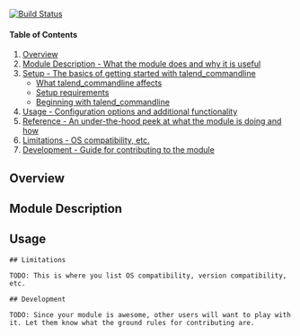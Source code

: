 [![Build Status](https://img.shields.io/travis/williamtsoi1/puppet-talend_commandline.svg)](https://travis-ci.org/williamtsoi1/puppet-talend_commandline)

#### Table of Contents

1. [Overview](#overview)
2. [Module Description - What the module does and why it is useful](#module-description)
3. [Setup - The basics of getting started with talend_commandline](#setup)
    * [What talend_commandline affects](#what-talend_commandline-affects)
    * [Setup requirements](#setup-requirements)
    * [Beginning with talend_commandline](#beginning-with-talend_commandline)
4. [Usage - Configuration options and additional functionality](#usage)
5. [Reference - An under-the-hood peek at what the module is doing and how](#reference)
5. [Limitations - OS compatibility, etc.](#limitations)
6. [Development - Guide for contributing to the module](#development)

## Overview



## Module Description


## Usage


~~~~
## Limitations

TODO: This is where you list OS compatibility, version compatibility, etc.

## Development

TODO: Since your module is awesome, other users will want to play with it. Let them know what the ground rules for contributing are.
